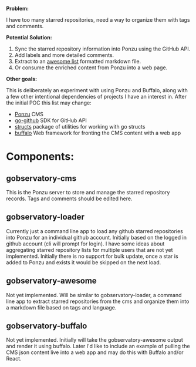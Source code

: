 **Problem:**

I have too many starred repositories, need a way to organize them with tags and comments.  

**Potential Solution:**

1. Sync the starred repository information into Ponzu using the GitHub API.
2. Add labels and more detailed comments.  
3. Extract to an [awesome list](https://awesome.re) formatted markdown file.
4. Or consume the enriched content from Ponzu into a web page.

**Other goals:**

This is deliberately an experiment with using Ponzu and Buffalo, along with a few other intentional dependencies of projects I have an interest in.  After the initial POC this list may change:
* [Ponzu](https://github.com/ponzu-cms/ponzu) CMS
* [go-github](https://github.com/google/go-github) SDK for GitHub API
* [structs](https://github.com/fatih/structs) package of utilities for working with go structs
* [buffalo](https://github.com/gobuffalo/buffalo) Web framework for fronting the CMS content with a web app

# Components:

## gobservatory-cms
This is the Ponzu server to store and manage the starred repository records.  Tags and comments should be edited here.

## gobservatory-loader
Currently just a command line app to load any github starred repositories into Ponzu for an individual github account.  Initially based on the logged in github account (cli will prompt for login).  I have some ideas about aggregating starred repository lists for multiple users that are not yet implemented.  Initially there is no support for bulk update, once a star is added to Ponzu and exists it would be skipped on the next load.

## gobservatory-awesome
Not yet implemented.   Will be similar to gobservatory-loader, a command line app to extract starred repositories from the cms and organize them into a markdown file based on tags and language.

## gobservatory-buffalo
Not yet implemented.  Initially will take the gobservatory-awesome output and render it using buffalo.  Later I'd like to include an example of pulling the CMS json content live into a web app and may do this with Buffalo and/or React.
